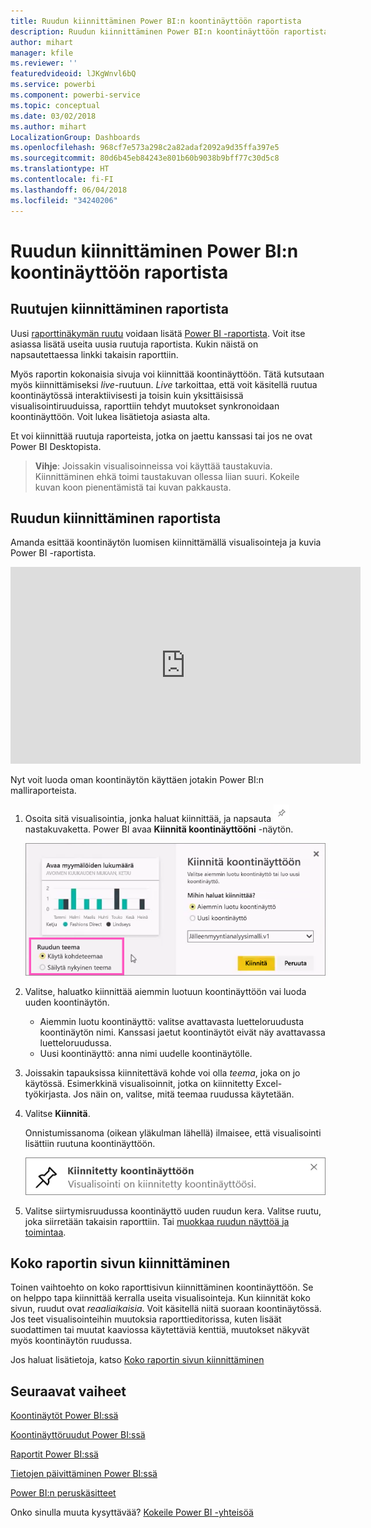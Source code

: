 ```yaml
---
title: Ruudun kiinnittäminen Power BI:n koontinäyttöön raportista
description: Ruudun kiinnittäminen Power BI:n koontinäyttöön raportista.
author: mihart
manager: kfile
ms.reviewer: ''
featuredvideoid: lJKgWnvl6bQ
ms.service: powerbi
ms.component: powerbi-service
ms.topic: conceptual
ms.date: 03/02/2018
ms.author: mihart
LocalizationGroup: Dashboards
ms.openlocfilehash: 968cf7e573a298c2a82adaf2092a9d35ffa397e5
ms.sourcegitcommit: 80d6b45eb84243e801b60b9038b9bff77c30d5c8
ms.translationtype: HT
ms.contentlocale: fi-FI
ms.lasthandoff: 06/04/2018
ms.locfileid: "34240206"
---
```

# <a name="pin-a-tile-to-a-power-bi-dashboard-from-a-report"></a>Ruudun kiinnittäminen Power BI:n koontinäyttöön raportista
## <a name="pinning-tiles-from-a-report"></a>Ruutujen kiinnittäminen raportista
Uusi [raporttinäkymän ruutu](service-dashboard-tiles.md) voidaan lisätä [Power BI -raportista](service-reports.md). Voit itse asiassa lisätä useita uusia ruutuja raportista.  Kukin näistä on napsautettaessa linkki takaisin raporttiin.

Myös raportin kokonaisia sivuja voi kiinnittää koontinäyttöön.  Tätä kutsutaan myös kiinnittämiseksi *live*-ruutuun.  *Live* tarkoittaa, että voit käsitellä ruutua koontinäytössä interaktiivisesti ja toisin kuin yksittäisissä visualisointiruuduissa, raporttiin tehdyt muutokset synkronoidaan koontinäyttöön. Voit lukea lisätietoja asiasta alta.

Et voi kiinnittää ruutuja raporteista, jotka on jaettu kanssasi tai jos ne ovat Power BI Desktopista. 

> **Vihje**: Joissakin visualisoinneissa voi käyttää taustakuvia. Kiinnittäminen ehkä toimi taustakuvan ollessa liian suuri.  Kokeile kuvan koon pienentämistä tai kuvan pakkausta.  
> 
> 

## <a name="pin-a-tile-from-a-report"></a>Ruudun kiinnittäminen raportista
Amanda esittää koontinäytön luomisen kiinnittämällä visualisointeja ja kuvia Power BI -raportista.

<iframe width="560" height="315" src="https://www.youtube.com/embed/lJKgWnvl6bQ" frameborder="0" allowfullscreen></iframe>

Nyt voit luoda oman koontinäytön käyttäen jotakin Power BI:n malliraporteista.

1. Osoita sitä visualisointia, jonka haluat kiinnittää, ja napsauta ![](media/service-dashboard-pin-tile-from-report/pbi_pintile_small.png)nastakuvaketta. Power BI avaa **Kiinnitä koontinäyttööni** -näytön.
   
     ![Kiinnitä koontinäyttöön -ikkuna](media/service-dashboard-pin-tile-from-report/pbi_themes2.png)
2. Valitse, haluatko kiinnittää aiemmin luotuun koontinäyttöön vai luoda uuden koontinäytön.
   
   * Aiemmin luotu koontinäyttö: valitse avattavasta luetteloruudusta koontinäytön nimi. Kanssasi jaetut koontinäytöt eivät näy avattavassa luetteloruudussa.
   * Uusi koontinäyttö: anna nimi uudelle koontinäytölle.
3. Joissakin tapauksissa kiinnitettävä kohde voi olla *teema*, joka on jo käytössä.  Esimerkkinä visualisoinnit, jotka on kiinnitetty Excel-työkirjasta. Jos näin on, valitse, mitä teemaa ruudussa käytetään.
4. Valitse **Kiinnitä**.
   
   Onnistumissanoma (oikean yläkulman lähellä) ilmaisee, että visualisointi lisättiin ruutuna koontinäyttöön.
   
   ![onnistumisilmoitus](media/service-dashboard-pin-tile-from-report/pinsuccess.png)
5. Valitse siirtymisruudussa koontinäyttö uuden ruudun kera. Valitse ruutu, joka siirretään takaisin raporttiin. Tai [muokkaa ruudun näyttöä ja toimintaa](service-dashboard-edit-tile.md).

## <a name="pin-an-entire-report-page"></a>Koko raportin sivun kiinnittäminen
Toinen vaihtoehto on koko raporttisivun kiinnittäminen koontinäyttöön. Se on helppo tapa kiinnittää kerralla useita visualisointeja.  Kun kiinnität koko sivun, ruudut ovat *reaaliaikaisia*. Voit käsitellä niitä suoraan koontinäytössä. Jos teet visualisointeihin muutoksia raporttieditorissa, kuten lisäät suodattimen tai muutat kaaviossa käytettäviä kenttiä, muutokset näkyvät myös koontinäytön ruudussa.  

Jos haluat lisätietoja, katso [Koko raportin sivun kiinnittäminen](service-dashboard-pin-live-tile-from-report.md)

## <a name="next-steps"></a>Seuraavat vaiheet
[Koontinäytöt Power BI:ssä](service-dashboards.md)

[Koontinäyttöruudut Power BI:ssä](service-dashboard-tiles.md)

[Raportit Power BI:ssä](service-reports.md)

[Tietojen päivittäminen Power BI:ssä](refresh-data.md)

[Power BI:n peruskäsitteet](service-basic-concepts.md)

Onko sinulla muuta kysyttävää? [Kokeile Power BI -yhteisöä](http://community.powerbi.com/)

